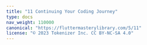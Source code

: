 ```yaml
---
title: "11 Continuing Your Coding Journey"
type: docs
nav_weight: 110000
canonical: "https://fluttermasterylibrary.com/5/11"
license: "© 2023 Tokenizer Inc. CC BY-NC-SA 4.0"
---
```

